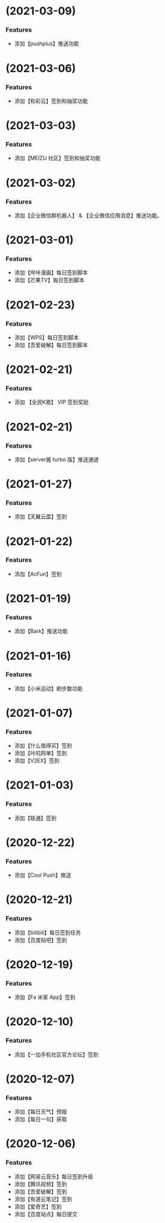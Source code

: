 # (2021-03-09)

### Features

* 添加【pushplus】推送功能

# (2021-03-06)

### Features

* 添加【和彩云】签到和抽奖功能

# (2021-03-03)

### Features

* 添加【MEIZU 社区】签到和抽奖功能

# (2021-03-02)

### Features

* 添加【企业微信群机器人】 & 【企业微信应用消息】推送功能。

# (2021-03-01)

### Features

* 添加【哔咔漫画】每日签到脚本
* 添加【芒果TV】每日签到脚本

# (2021-02-23)

### Features

* 添加【WPS】每日签到脚本
* 添加【吾爱破解】每日签到脚本

# (2021-02-21)

### Features

* 添加 【全民K歌】 VIP 签到奖励

# (2021-02-21)

### Features

* 添加【server酱 turbo 版】推送通道

# (2021-01-27)

### Features

* 添加【天翼云盘】签到

# (2021-01-22)

### Features

* 添加【AcFun】签到

# (2021-01-19)

### Features

* 添加【Bark】推送功能

# (2021-01-16)

### Features

* 添加【小米运动】刷步数功能

# (2021-01-07)

### Features

* 添加【什么值得买】签到
* 添加【咔叽网单】签到
* 添加【V2EX】签到

# (2021-01-03)

### Features

* 添加【联通】签到

# (2020-12-22)

### Features

* 添加【Cool Push】推送

# (2020-12-21)

### Features

* 添加【bilibili】每日签到任务
* 添加【百度贴吧】签到

# (2020-12-19)

### Features

* 添加【Fa 米家 App】签到

# (2020-12-10)

### Features

* 添加【一加手机社区官方论坛】签到

# (2020-12-07)

### Features

* 添加【每日天气】预报
* 添加【每日一句】获取

# (2020-12-06)

### Features

* 添加【网易云音乐】每日签到升级
* 添加【腾讯视频】签到
* 添加【吾爱破解】签到
* 添加【有道云笔记】签到
* 添加【爱奇艺】签到
* 添加【百度站点】每日提交

